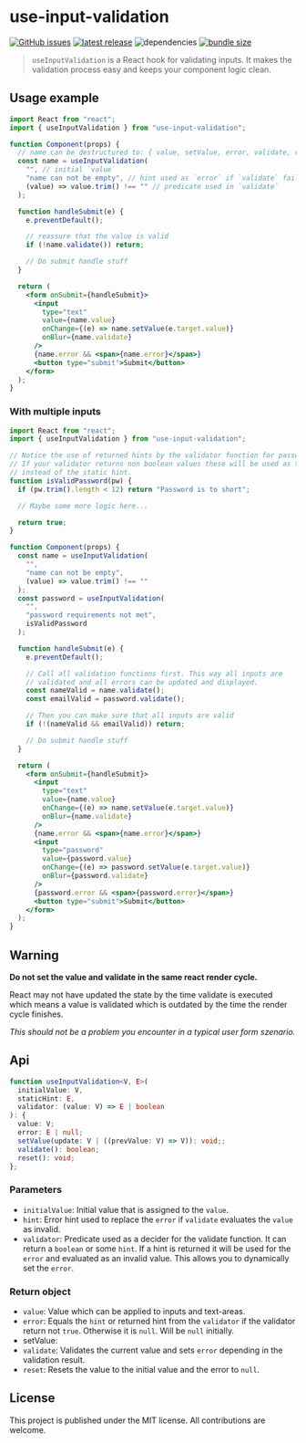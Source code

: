 # use-input-validation

[![GitHub issues](https://shields.io/github/issues-raw/christoph-fricke/use-input-validation?style=for-the-badge)](https://github.com/christoph-fricke/use-input-validation/issues)
[![latest release](https://shields.io/github/v/release/christoph-fricke/use-input-validation?style=for-the-badge)](https://github.com/christoph-fricke/use-input-validation/releases/latest)
![dependencies](https://shields.io/david/christoph-fricke/use-input-validation?style=for-the-badge)
[![bundle size](https://shields.io/bundlephobia/minzip/use-input-validation?style=for-the-badge)](https://bundlephobia.com/result?p=use-input-validation)

> `useInputValidation` is a React hook for validating inputs. It makes the
> validation process easy and keeps your component logic clean.

## Usage example

```jsx
import React from "react";
import { useInputValidation } from "use-input-validation";

function Component(props) {
  // name can be destructured to: { value, setValue, error, validate, reset }
  const name = useInputValidation(
    "", // initial `value`
    "name can not be empty", // hint used as `error` if `validate` fails
    (value) => value.trim() !== "" // predicate used in `validate`
  );

  function handleSubmit(e) {
    e.preventDefault();

    // reassure that the value is valid
    if (!name.validate()) return;

    // Do submit handle stuff
  }

  return (
    <form onSubmit={handleSubmit}>
      <input
        type="text"
        value={name.value}
        onChange={(e) => name.setValue(e.target.value)}
        onBlur={name.validate}
      />
      {name.error && <span>{name.error}</span>}
      <button type="submit">Submit</button>
    </form>
  );
}
```

### With multiple inputs

```jsx
import React from "react";
import { useInputValidation } from "use-input-validation";

// Notice the use of returned hints by the validator function for passwords.
// If your validator returns non boolean values these will be used as the error
// instead of the static hint.
function isValidPassword(pw) {
  if (pw.trim().length < 12) return "Password is to short";

  // Maybe some more logic here...

  return true;
}

function Component(props) {
  const name = useInputValidation(
    "",
    "name can not be empty",
    (value) => value.trim() !== ""
  );
  const password = useInputValidation(
    "",
    "password requirements not met",
    isValidPassword
  );

  function handleSubmit(e) {
    e.preventDefault();

    // Call all validation functions first. This way all inputs are
    // validated and all errors can be updated and displayed.
    const nameValid = name.validate();
    const emailValid = password.validate();

    // Then you can make sure that all inputs are valid
    if (!(nameValid && emailValid)) return;

    // Do submit handle stuff
  }

  return (
    <form onSubmit={handleSubmit}>
      <input
        type="text"
        value={name.value}
        onChange={(e) => name.setValue(e.target.value)}
        onBlur={name.validate}
      />
      {name.error && <span>{name.error}</span>}
      <input
        type="password"
        value={password.value}
        onChange={(e) => password.setValue(e.target.value)}
        onBlur={password.validate}
      />
      {password.error && <span>{password.error}</span>}
      <button type="submit">Submit</button>
    </form>
  );
}
```

## Warning

**Do not set the value and validate in the same react render cycle.**

React may not have updated the state by the time validate is executed which
means a value is validated which is outdated by the time the render cycle
finishes.

_This should not be a problem you encounter in a typical user form szenario._

## Api

```ts
function useInputValidation<V, E>(
  initialValue: V,
  staticHint: E,
  validator: (value: V) => E | boolean
): {
  value: V;
  error: E | null;
  setValue(update: V | ((prevValue: V) => V)): void;;
  validate(): boolean;
  reset(): void;
};
```

### Parameters

- `initialValue`: Initial value that is assigned to the `value`.
- `hint`: Error hint used to replace the `error` if `validate` evaluates the
  `value` as invalid.
- `validator`: Predicate used as a decider for the validate function. It can
  return a `boolean` or some `hint`. If a hint is returned it will be used for
  the `error` and evaluated as an invalid value. This allows you to dynamically
  set the `error`.

### Return object

- `value`: Value which can be applied to inputs and text-areas.
- `error`: Equals the `hint` or returned hint from the `validator` if the
  validator return not `true`. Otherwise it is `null`. Will be `null` initially.
- setValue:
- `validate`: Validates the current value and sets `error` depending in the
  validation result.
- `reset`: Resets the value to the initial value and the error to `null`.

## License

This project is published under the MIT license. All contributions are welcome.
